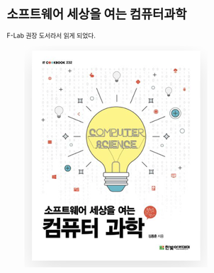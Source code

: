 # 소프트웨어 세상을 여는 컴퓨터과학

F-Lab 권장 도서라서 읽게 되었다.

<figure><img src="../../.gitbook/assets/image (2) (1) (1) (1).png" alt=""><figcaption></figcaption></figure>
